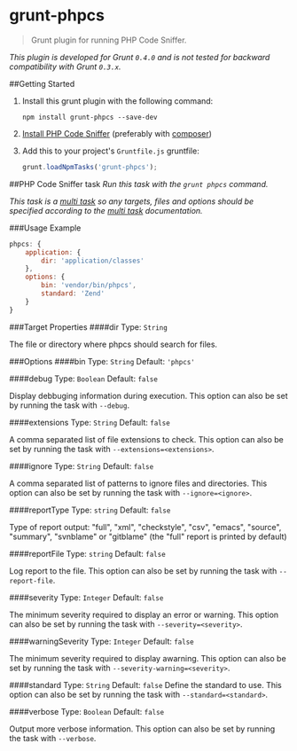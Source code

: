 # grunt-phpcs

> Grunt plugin for running PHP Code Sniffer.

_This plugin is developed for Grunt `0.4.0` and is not tested for backward compatibility with Grunt `0.3.x`._

##Getting Started
1. Install this grunt plugin with the following command:

	```shell
	npm install grunt-phpcs --save-dev
	```


2. [Install PHP Code Sniffer](https://github.com/squizlabs/PHP_CodeSniffer#installation) (preferably with [composer](https://github.com/composer/composer))
3. Add this to your project's `Gruntfile.js` gruntfile:

	```js
	grunt.loadNpmTasks('grunt-phpcs');
	```


##PHP Code Sniffer task
_Run this task with the `grunt phpcs` command._

_This task is a [multi task][] so any targets, files and options should be specified according to the [multi task][] documentation._

[multi task]: https://github.com/gruntjs/grunt/wiki/Configuring-tasks


###Usage Example

```js
phpcs: {
	application: {
		dir: 'application/classes'
	},
	options: {
		bin: 'vendor/bin/phpcs',
		standard: 'Zend'
	}
}
```

###Target Properties
####dir
Type: `String`

The file or directory where phpcs should search for files.

###Options
####bin
Type: `String`  Default: `'phpcs'`

####debug
Type: `Boolean` Default: `false`

Display debbuging information during execution. This option can also be set by running the task with `--debug`.

####extensions
Type: `String` Default: `false`

A comma separated list of file extensions to check. This option can also be set by running the task with `--extensions=<extensions>`.

####ignore
Type: `String` Default: `false`

A comma separated list of patterns to ignore files and directories. This option can also be set by running the task with `--ignore=<ignore>`.

####reportType
Type: `string` Default: `false`

Type of report output: "full", "xml", "checkstyle", "csv", "emacs", "source", "summary", "svnblame" or "gitblame"
(the "full" report is printed by default)

####reportFile
Type: `string` Default: `false`

Log report to the file. This option can also be set by running the task with `--report-file`.

####severity
Type: `Integer` Default: `false`

The minimum severity required to display an error or warning. This option can also be set by running the task with `--severity=<severity>`.

####warningSeverity
Type: `Integer` Default: `false`

The minimum severity required to display awarning. This option can also be set by running the task with `--severity-warning=<severity>`.

####standard
Type: `String`  Default: `false`
Define the standard to use. This option can also be set by running the task with `--standard=<standard>`.

####verbose
Type: `Boolean` Default: `false`

Output more verbose information. This option can also be set by running the task with `--verbose`.
